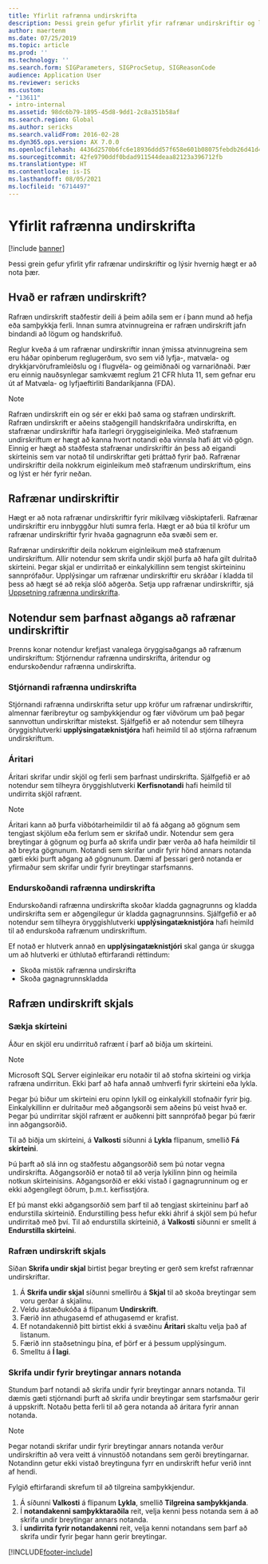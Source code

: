 ```yaml
---
title: Yfirlit rafrænna undirskrifta
description: Þessi grein gefur yfirlit yfir rafrænar undirskriftir og lýsir hvernig hægt er að nota þær.
author: maertenm
ms.date: 07/25/2019
ms.topic: article
ms.prod: ''
ms.technology: ''
ms.search.form: SIGParameters, SIGProcSetup, SIGReasonCode
audience: Application User
ms.reviewer: sericks
ms.custom:
- "13611"
- intro-internal
ms.assetid: 98dc6b79-1895-45d8-9dd1-2c8a351b58af
ms.search.region: Global
ms.author: sericks
ms.search.validFrom: 2016-02-28
ms.dyn365.ops.version: AX 7.0.0
ms.openlocfilehash: 4436d2570b6fc6e18936ddd57f658e601b08075febdb26d41d4bf80088ac99f7
ms.sourcegitcommit: 42fe9790ddf0bdad911544deaa82123a396712fb
ms.translationtype: HT
ms.contentlocale: is-IS
ms.lasthandoff: 08/05/2021
ms.locfileid: "6714497"
---
```

# <a name="electronic-signatures-overview"></a>Yfirlit rafrænna undirskrifta

[!include [banner](../includes/banner.md)]

Þessi grein gefur yfirlit yfir rafrænar undirskriftir og lýsir hvernig hægt er að nota þær.

## <a name="what-is-an-electronic-signature"></a>Hvað er rafræn undirskrift?

Rafræn undirskrift staðfestir deili á þeim aðila sem er í þann mund að hefja eða samþykkja ferli. Innan sumra atvinnugreina er rafræn undirskrift jafn bindandi að lögum og handskrifuð.

Reglur kveða á um rafrænar undirskriftir innan ýmissa atvinnugreina sem eru háðar opinberum reglugerðum, svo sem við lyfja-, matvæla- og drykkjarvöruframleiðslu og í flugvéla- og geimiðnaði og varnariðnaði. Þær eru einnig nauðsynlegar samkvæmt reglum 21 CFR hluta 11, sem gefnar eru út af Matvæla- og lyfjaeftirliti Bandaríkjanna (FDA).

> [!NOTE]
> Rafræn undirskrift ein og sér er ekki það sama og stafræn undirskrift. Rafræn undirskrift er aðeins staðgengill handskrifaðra undirskrifta, en stafrænar undirskriftir hafa ítarlegri öryggiseiginleika. Með stafrænum undirskriftum er hægt að kanna hvort notandi eða vinnsla hafi átt við gögn. Einnig er hægt að staðfesta stafrænar undirskriftir án þess að eigandi skírteinis sem var notað til undirskriftar geti þráttað fyrir það. Rafrænar undirskriftir deila nokkrum eiginleikum með stafrænum undirskriftum, eins og lýst er hér fyrir neðan.

## <a name="electronic-signatures"></a>Rafrænar undirskriftir

Hægt er að nota rafrænar undirskriftir fyrir mikilvæg viðskiptaferli. Rafrænar undirskriftir eru innbyggður hluti sumra ferla. Hægt er að búa til kröfur um rafrænar undirskriftir fyrir hvaða gagnagrunn eða svæði sem er.

Rafrænar undirskriftir deila nokkrum eiginleikum með stafrænum undirskriftum. Allir notendur sem skrifa undir skjöl þurfa að hafa gilt dulritað skírteini. Þegar skjal er undirritað er einkalykillinn sem tengist skírteininu sannprófaður. Upplýsingar um rafrænar undirskriftir eru skráðar í kladda til þess að hægt sé að rekja slóð aðgerða. Setja upp rafrænar undirskriftir, sjá [Uppsetning rafrænna undirskrifta](tasks/set-up-electronic-signatures.md).

## <a name="users-who-require-access-to-electronic-signatures"></a>Notendur sem þarfnast aðgangs að rafrænar undirskriftir

Þrenns konar notendur krefjast vanalega öryggisaðgangs að rafrænum undirskriftum: Stjórnendur rafrænna undirskrifta, áritendur og endurskoðendur rafrænna undirskrifta.

### <a name="electronic-signature-administrator"></a>Stjórnandi rafrænna undirskrifta

Stjórnandi rafrænna undirskrifta setur upp kröfur um rafrænar undirskriftir, almennar færibreytur og samþykkjendur og fær viðvörum um það þegar sannvottun undirskriftar mistekst. Sjálfgefið er að notendur sem tilheyra öryggishlutverki **upplýsingatæknistjóra** hafi heimild til að stjórna rafrænum undirskriftum.

### <a name="signer"></a>Áritari

Áritari skrifar undir skjöl og ferli sem þarfnast undirskrifta. Sjálfgefið er að notendur sem tilheyra öryggishlutverki **Kerfisnotandi** hafi heimild til undirrita skjöl rafrænt.

> [!NOTE]
> Áritari kann að þurfa viðbótarheimildir til að fá aðgang að gögnum sem tengjast skjölum eða ferlum sem er skrifað undir. Notendur sem gera breytingar á gögnum og þurfa að skrifa undir þær verða að hafa heimildir til að breyta gögnunum. Notandi sem skrifar undir fyrir hönd annars notanda gæti ekki þurft aðgang að gögnunum. Dæmi af þessari gerð notanda er yfirmaður sem skrifar undir fyrir breytingar starfsmanns.

### <a name="electronic-signature-auditor"></a>Endurskoðandi rafrænna undirskrifta

Endurskoðandi rafrænna undirskrifta skoðar kladda gagnagrunns og kladda undirskrifta sem er aðgengilegur úr kladda gagnagrunnsins. Sjálfgefið er að notendur sem tilheyra öryggishlutverki **upplýsingatæknistjóra** hafi heimild til að endurskoða rafrænum undirskriftum.

Ef notað er hlutverk annað en **upplýsingatæknistjóri** skal ganga úr skugga um að hlutverki er úthlutað eftirfarandi réttindum:

- Skoða mistök rafrænna undirskrifta
- Skoða gagnagrunnskladda

## <a name="signing-documents-electronically"></a>Rafræn undirskrift skjals

### <a name="get-a-certificate"></a>Sækja skírteini

Áður en skjöl eru undirrituð rafrænt í þarf að biðja um skírteini.

> [!NOTE]
> Microsoft SQL Server eiginleikar eru notaðir til að stofna skírteini og virkja rafræna undirritun. Ekki þarf að hafa annað umhverfi fyrir skírteini eða lykla.

Þegar þú biður um skírteini eru opinn lykill og einkalykill stofnaðir fyrir þig. Einkalykillinn er dulritaður með aðgangsorði sem aðeins þú veist hvað er. Þegar þú undirritar skjöl rafrænt er auðkenni þitt sannprófað þegar þú færir inn aðgangsorðið.

Til að biðja um skírteini, á **Valkosti** síðunni á **Lykla** flipanum, smellið **Fá skírteini**.

Þú þarft að slá inn og staðfestu aðgangsorðið sem þú notar vegna undirskrifta. Aðgangsorðið er notað til að verja lykilinn þinn og heimila notkun skírteinisins. Aðgangsorðið er ekki vistað í gagnagrunninum og er ekki aðgengilegt öðrum, þ.m.t. kerfisstjóra.

Ef þú manst ekki aðgangsorðið sem þarf til að tengjast skírteininu þarf að endurstilla skírteinið. Endurstilling þess hefur ekki áhrif á skjöl sem þú hefur undirritað með því. Til að endurstilla skírteinið, á **Valkosti** síðunni er smellt á **Endurstilla skírteini**.

### <a name="sign-a-document-electronically"></a>Rafræn undirskrift skjals

Síðan **Skrifa undir skjal** birtist þegar breyting er gerð sem krefst rafrænnar undirskriftar.

1. Á **Skrifa undir skjal** síðunni smellirðu á **Skjal** til að skoða breytingar sem voru gerðar á skjalinu.
2. Veldu ástæðukóða á flipanum **Undirskrift**.
3. Færið inn athugasemd ef athugasemd er krafist.
4. Ef notandakennið þitt birtist ekki á svæðinu **Áritari** skaltu velja það af listanum.
5. Færið inn staðsetningu þína, ef þörf er á þessum upplýsingum.
6. Smelltu á **Í lagi**.

### <a name="sign-for-another-users-changes"></a>Skrifa undir fyrir breytingar annars notanda

Stundum þarf notandi að skrifa undir fyrir breytingar annars notanda. Til dæmis gæti stjórnandi þurft að skrifa undir breytingar sem starfsmaður gerir á uppskrift. Notaðu þetta ferli til að gera notanda að áritara fyrir annan notanda.

> [!NOTE]
> Þegar notandi skrifar undir fyrir breytingar annars notanda verður undirskriftin að vera veitt á vinnustöð notandans sem gerði breytingarnar. Notandinn getur ekki vistað breytinguna fyrr en undirskrift hefur verið innt af hendi.

Fylgið eftirfarandi skrefum til að tilgreina samþykkjendur.

1. Á síðunni **Valkosti** á flipanum **Lykla**, smellið **Tilgreina samþykkjanda**.
2. Í **notandakenni samþykktaraðila** reit, velja kenni þess notanda sem á að skrifa undir breytingar annars notanda.
3. Í **undirrita fyrir notandakenni** reit, velja kenni notandans sem þarf að skrifa undir fyrir þegar hann gerir breytingar.


[!INCLUDE[footer-include](../../../includes/footer-banner.md)]